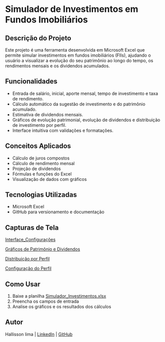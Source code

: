 # Simulador de Investimentos em Fundos Imobiliários

## Descrição do Projeto
Este projeto é uma ferramenta desenvolvida em Microsoft Excel que permite simular investimentos em fundos imobiliários (FIIs), ajudando o usuário a visualizar a evolução do seu patrimônio ao longo do tempo, os rendimentos mensais e os dividendos acumulados.

## Funcionalidades
- Entrada de salário, inicial, aporte mensal, tempo de investimento e taxa de rendimento.
- Cálculo automático da sugestão de investimento e do patrimônio acumulado.
- Estimativa de dividendos mensais.
- Gráficos de evolução patrimonial, evolução de dividendos e distribuição de investimento por perfil.
- Interface intuitiva com validações e formatações.

## Conceitos Aplicados
- Cálculo de juros compostos
- Cálculo de rendimento mensal
- Projeção de dividendos
- Fórmulas e funções do Excel
- Visualização de dados com gráficos

## Tecnologias Utilizadas
- Microsoft Excel
- GitHub para versionamento e documentação

## Capturas de Tela
[Interface_Configurações](images/print1_interface.png) 

[Gráficos de Patrimônio e Dividendos](images/print2_interface.png) 

[Distribuição por Perfil](images/print3_interface.png) 

[Configuração do Perfil](images/print4_distribuicao_perfil.png) 

## Como Usar
1. Baixe a planilha [Simulador_Investimentos.xlsx](Simulador_Investimentos.xlsx)
2. Preencha os campos de entrada
3. Analise os gráficos e os resultados dos cálculos

## Autor
Hallisson lima | [LinkedIn](https://www.linkedin.com/in/hallisson-lima/) | [GitHub](https://github.com/hallslima)
